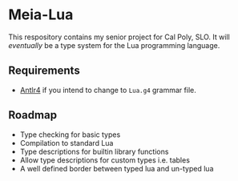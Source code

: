 # Meia-Lua

This respository contains my senior project for Cal Poly, SLO.
It will *eventually* be a type system for the Lua programming language.

## Requirements

* [Antlr4](https://www.antlr.org/index.html) if you intend to change to `Lua.g4` grammar file.

## Roadmap

* Type checking for basic types
* Compilation to standard Lua
* Type descriptions for builtin library functions
* Allow type descriptions for custom types i.e. tables
* A well defined border between typed lua and un-typed lua
